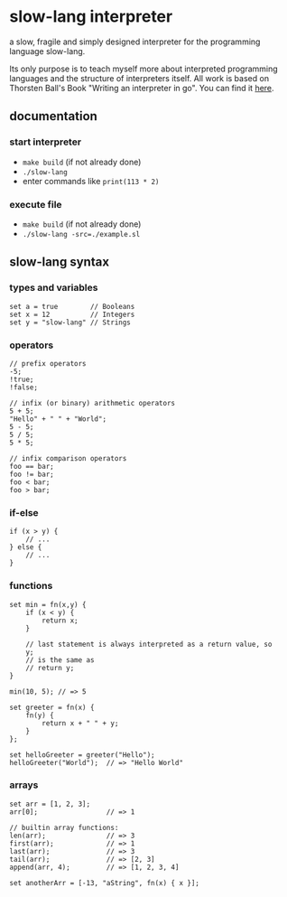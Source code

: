 # slow-lang interpreter

a slow, fragile and simply designed interpreter for the programming language slow-lang.

Its only purpose is to teach myself more about interpreted programming languages and the structure of interpreters itself.
All work is based on Thorsten Ball's Book "Writing an interpreter in go".
You can find it [here](https://interpreterbook.com/).

## documentation

### start interpreter
- `make build` (if not already done)
- `./slow-lang`
- enter commands like `print(113 * 2)`

### execute file
- `make build` (if not already done)
- `./slow-lang -src=./example.sl`

## slow-lang syntax

### types and variables
```
set a = true        // Booleans
set x = 12          // Integers
set y = "slow-lang" // Strings
```

### operators
```
// prefix operators
-5;
!true;
!false;

// infix (or binary) arithmetic operators
5 + 5;
"Hello" + " " + "World";
5 - 5;
5 / 5;
5 * 5;

// infix comparison operators
foo == bar;
foo != bar;
foo < bar;
foo > bar;
```

### if-else
```
if (x > y) { 
    // ...
} else {
    // ...
}
```

### functions
```
set min = fn(x,y) {
    if (x < y) {
        return x;
    }

    // last statement is always interpreted as a return value, so 
    y;
    // is the same as 
    // return y;
}

min(10, 5); // => 5

set greeter = fn(x) {
    fn(y) {
        return x + " " + y;
    }
};

set helloGreeter = greeter("Hello");
helloGreeter("World");  // => "Hello World"
```

### arrays
```
set arr = [1, 2, 3];
arr[0];                 // => 1

// builtin array functions:
len(arr);               // => 3
first(arr);             // => 1
last(arr);              // => 3
tail(arr);              // => [2, 3]
append(arr, 4);         // => [1, 2, 3, 4]

set anotherArr = [-13, "aString", fn(x) { x }];
```
